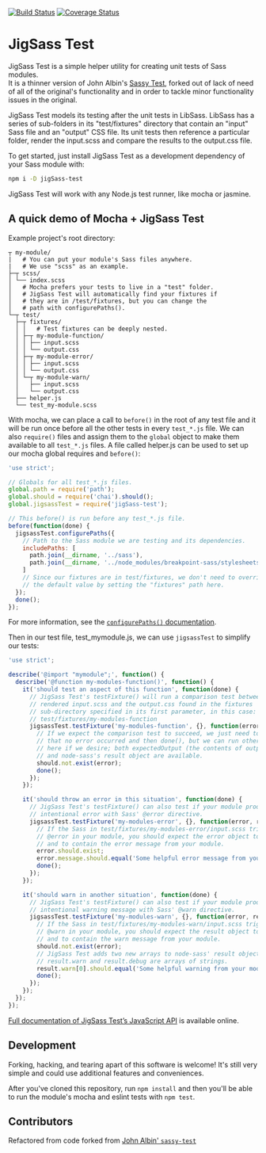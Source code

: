 [![Build Status](https://secure.travis-ci.org/TxHawks/jigsass-test.png?branch=master)](http://travis-ci.org/TxHawks/jigsass-test) [![Coverage Status](https://coveralls.io/repos/TxHawks/jigsass-test/badge.svg?branch=master&service=github)](https://coveralls.io/github/TxHawks/jigsass-test?branch=master)


# JigSass Test

JigSass Test is a simple helper utility for creating unit tests of Sass modules.  
It is a thinner version of John Albin's [Sassy Test](https://github.com/JohnAlbin/sassy-test),
forked out of lack of need of all of the original's functionality and in order to
tackle minor functionality issues in the original.

JigSass Test models its testing after the unit tests in LibSass. LibSass has a series of sub-folders in its "test/fixtures" directory that contain an "input" Sass file and an "output" CSS file. Its unit tests then reference a particular folder, render the input.scss and compare the results to the output.css file.

To get started, just install JigSass Test as a development dependency of your Sass module with: 
```bash
npm i -D jigSass-test
```

JigSass Test will work with any Node.js test runner, like mocha or jasmine.

## A quick demo of Mocha + JigSass Test

Example project's root directory:

```
┬ my-module/
|   # You can put your module's Sass files anywhere.
|   # We use "scss" as an example.
├─┬ scss/
│ └── index.scss
│   # Mocha prefers your tests to live in a "test" folder.
│   # JigSass Test will automatically find your fixtures if
│   # they are in /test/fixtures, but you can change the
│   # path with configurePaths().
└─┬ test/
  ├─┬ fixtures/
  │ │   # Test fixtures can be deeply nested.
  │ ├─┬ my-module-function/
  │ │ ├── input.scss
  │ │ └── output.css
  │ ├─┬ my-module-error/
  │ │ ├── input.scss
  │ │ └── output.css
  │ └─┬ my-module-warn/
  │   ├── input.scss
  │   └── output.css
  ├── helper.js
  └── test_my-module.scss
```

With mocha, we can place a call to `before()` in the root of any test file and it will be run once before all the other tests in every `test_*.js` file. We can also `require()` files and assign them to the `global` object to make them available to all `test_*.js` files. A file called helper.js can be used to set up our mocha global requires and `before()`:

```JavaScript
'use strict';

// Globals for all test_*.js files.
global.path = require('path');
global.should = require('chai').should();
global.jigsassTest = require('jigSass-test');

// This before() is run before any test_*.js file.
before(function(done) {
  jigsassTest.configurePaths({
    // Path to the Sass module we are testing and its dependencies.
    includePaths: [
      path.join(__dirname, '../sass'),
      path.join(__dirname, '../node_modules/breakpoint-sass/stylesheets'
    ]
    // Since our fixtures are in test/fixtures, we don't need to override
    // the default value by setting the "fixtures" path here.
  });
  done();
});
```

For more information, see the [`configurePaths()` documentation](http://TxHawks.github.io/jigSass-test/module-jigSass-test.html#.configurePaths).

Then in our test file, test_mymodule.js, we can use `jigsassTest` to simplify our tests:

```JavaScript
'use strict';

describe('@import "mymodule";', function() {
  describe('@function my-modules-function()', function() {
    it('should test an aspect of this function', function(done) {
      // JigSass Test's testFixture() will run a comparison test between the
      // rendered input.scss and the output.css found in the fixtures
      // sub-directory specified in its first parameter, in this case:
      // test/fixtures/my-modules-function
      jigsassTest.testFixture('my-modules-function', {}, function(error, result, expectedOutput) {
        // If we expect the comparison test to succeed, we just need to test
        // that no error occurred and then done(), but we can run other tests
        // here if we desire; both expectedOutput (the contents of output.css)
        // and node-sass's result object are available.
        should.not.exist(error);
        done();
      });
    });

    it('should throw an error in this situation', function(done) {
      // JigSass Test's testFixture() can also test if your module produces an
      // intentional error with Sass' @error directive.
      jigsassTest.testFixture('my-modules-error', {}, function(error, result, expectedOutput) {
        // If the Sass in test/fixtures/my-modules-error/input.scss triggers an
        // @error in your module, you should expect the error object to exist
        // and to contain the error message from your module.
        error.should.exist;
        error.message.should.equal('Some helpful error message from your module.');
        done();
      });
    });

    it('should warn in another situation', function(done) {
      // JigSass Test's testFixture() can also test if your module produces an
      // intentional warning message with Sass' @warn directive.
      jigsassTest.testFixture('my-modules-warn', {}, function(error, result, expectedOutput) {
        // If the Sass in test/fixtures/my-modules-warn/input.scss triggers a
        // @warn in your module, you should expect the result object to exist
        // and to contain the warn message from your module.
        should.not.exist(error);
        // JigSass Test adds two new arrays to node-sass' result object:
        // result.warn and result.debug are arrays of strings.
        result.warn[0].should.equal('Some helpful warning from your module.');
        done();
      });
    });
  });
});
```

[Full documentation of JigSass Test’s JavaScript API](http://TxHawks.github.io/jigSass-test) is available online.

## Development

Forking, hacking, and tearing apart of this software is welcome! It's still very simple and could use additional features and conveniences.

After you've cloned this repository, run `npm install` and then you'll be able to run the module's mocha and eslint tests with `npm test`.

## Contributors

Refactored from code forked from
[John Albin' `sassy-test`](https://github.com/JohnAlbin/sassy-test/)
